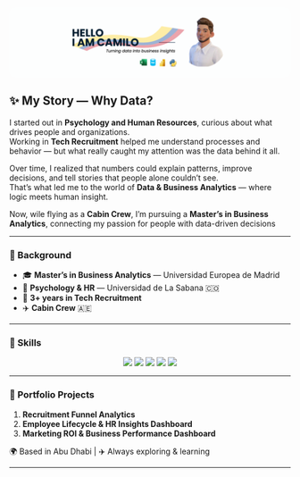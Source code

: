 <p align="center">
  <img 
    src="https://raw.githubusercontent.com/CamEsc/CamEsc/main/Banner_Hello_I_Am_Camilo.png.png"
    alt="Hello I am Camilo banner"
    width="800"
    style="border-radius:10px; object-fit:cover; display:block; margin:0 auto;"
  >
</p>



## ✨ My Story — Why Data?

I started out in **Psychology and Human Resources**, curious about what drives people and organizations.  
Working in **Tech Recruitment** helped me understand processes and behavior — but what really caught my attention was the data behind it all.  

Over time, I realized that numbers could explain patterns, improve decisions, and tell stories that people alone couldn’t see.  
That’s what led me to the world of **Data & Business Analytics** — where logic meets human insight.  

Now, wile flying as a **Cabin Crew**, I’m pursuing a **Master’s in Business Analytics**, connecting my passion for people with data-driven decisions

---

### 🧩 Background  

- 🎓 **Master’s in Business Analytics** — Universidad Europea de Madrid  
- 🧠 **Psychology & HR** — Universidad de La Sabana 🇨🇴  
- 💼 **3+ years in Tech Recruitment**  
- ✈️ **Cabin Crew**  🇦🇪

---

### 🧠 Skills  

<p align="center">
  <img src="https://img.shields.io/badge/Excel-217346?style=for-the-badge&logo=microsoft-excel&logoColor=white"/>
  <img src="https://img.shields.io/badge/SQL-336791?style=for-the-badge&logo=postgresql&logoColor=white"/>
  <img src="https://img.shields.io/badge/Power_BI-F2C811?style=for-the-badge&logo=power-bi&logoColor=black"/>
  <img src="https://img.shields.io/badge/Python-3776AB?style=for-the-badge&logo=python&logoColor=white"/>
  <img src="https://img.shields.io/badge/Data_Analytics-1E4D2B?style=for-the-badge&logo=databricks&logoColor=white"/>
</p>

---

### 📁 Portfolio Projects  

1. **Recruitment Funnel Analytics**  
2. **Employee Lifecycle & HR Insights Dashboard**  
3. **Marketing ROI & Business Performance Dashboard**

🌍 Based in Abu Dhabi | ✈️ Always exploring & learning  

---

